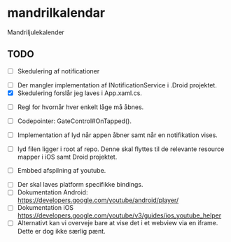 # mandrilkalendar
Mandriljulekalender

## TODO

* [ ] Skedulering af notificationer
 - [ ] Der mangler implementation af INotificationService i .Droid projektet.
 - [X] Skedulering forslår jeg laves i App.xaml.cs.
* [ ] Regl for hvornår hver enkelt låge må åbnes.
 - [ ] Codepointer: GateControl#OnTapped().
* [ ] Implementation af lyd når appen åbner samt når en notifikation vises.
 - [ ] lyd filen ligger i root af repo. Denne skal flyttes til de relevante resource mapper i iOS samt Droid projektet.
* [ ] Embbed afspilning af youtube.
 - [ ] Der skal laves platform specifikke bindings.
 - [ ] Dokumentation Android: https://developers.google.com/youtube/android/player/
 - [ ] Dokumentation iOS https://developers.google.com/youtube/v3/guides/ios_youtube_helper
 - [ ] Alternativt kan vi overveje bare at vise det i et webview via en iframe. Dette er dog ikke særlig pænt.
